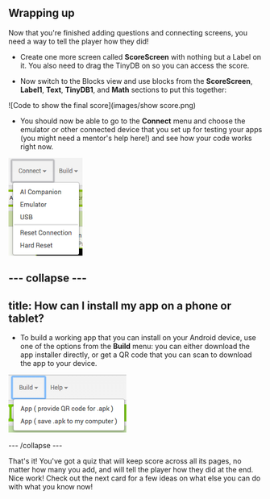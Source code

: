 ## Wrapping up

Now that you're finished adding questions and connecting screens, you need a way to tell the player how they did!

+ Create one more screen called **ScoreScreen** with nothing but a Label on it. You also need to drag the TinyDB on so you can access the score.

+ Now switch to the Blocks view and use blocks from the **ScoreScreen**, **Label1**, **Text**, **TinyDB1**, and **Math** sections to put this together:

![Code to show the final score](images/show score.png)

+ You should now be able to go to the **Connect** menu and choose the emulator or other connected device that you set up for testing your apps (you might need a mentor's help here!) and see how your code works right now.

![The Connect menu](images/connect.png)   

--- collapse ---
---
title: How can I install my app on a phone or tablet?
---

+ To build a working app that you can install on your Android device, use one of the options from the **Build** menu: you can either download the app installer directly, or get a QR code that you can scan to download the app to your device.

![The Build menu](images/build.png)  

--- /collapse ---

That's it! You've got a quiz that will keep score across all its pages, no matter how many you add, and will tell the player how they did at the end. Nice work! Check out the next card for a few ideas on what else you can do with what you know now!
